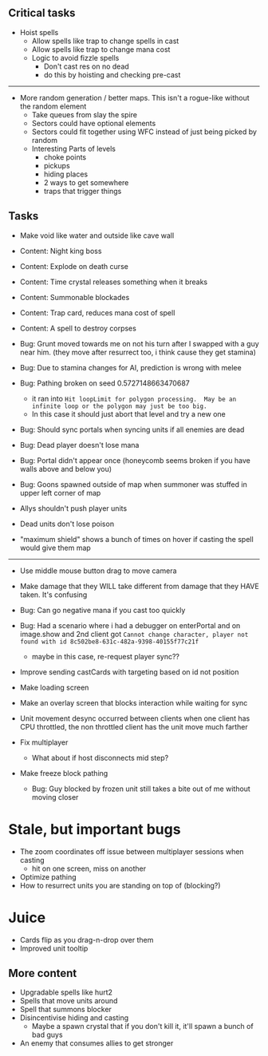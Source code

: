 ## Critical tasks
- Hoist spells
    - Allow spells like trap to change spells in cast
    - Allow spells like trap to change mana cost
    - Logic to avoid fizzle spells
        - Don't cast res on no dead
        - do this by hoisting and checking pre-cast
---
- More random generation / better maps.  This isn't a rogue-like without the random element
    - Take queues from slay the spire
    - Sectors could have optional elements
    - Sectors could fit together using WFC instead of just being picked by random
    - Interesting Parts of levels
        - choke points
        - pickups
        - hiding places
        - 2 ways to get somewhere
        - traps that trigger things

## Tasks
- Make void like water and outside like cave wall
- Content: Night king boss
- Content: Explode on death curse
- Content: Time crystal releases something when it breaks
- Content: Summonable blockades
- Content: Trap card, reduces mana cost of spell
- Content: A spell to destroy corpses
- Bug: Grunt moved towards me on not his turn after I swapped with a guy near him. (they move after resurrect too, i think cause they get stamina)
- Bug: Due to stamina changes for AI, prediction is wrong with melee
- Bug: Pathing broken on seed 0.5727148663470687 
    - it ran into `Hit loopLimit for polygon processing.  May be an infinite loop or the polygon may just be too big.`
    - In this case it should just abort that level and try a new one
- Bug: Should sync portals when syncing units if all enemies are dead
- Bug: Dead player doesn't lose mana
- Bug: Portal didn't appear once (honeycomb seems broken if you have walls above and below you)
- Bug: Goons spawned outside of map when summoner was stuffed in upper left corner of map

- Allys shouldn't push player units
- Dead units don't lose poison
- "maximum shield" shows a bunch of times on hover if casting the spell would give them map
---
- Use middle mouse button drag to move camera
- Make damage that they WILL take different from damage that they HAVE taken.  It's confusing

- Bug: Can go negative mana if you cast too quickly
- Bug: Had a scenario where i had a debugger on enterPortal and on image.show
and 2nd client got `Cannot change character, player not found with id 8c502be8-631c-482a-9398-40155f77c21f`
    - maybe in this case, re-request player sync??
- Improve sending castCards with targeting based on id not position
- Make loading screen
- Make an overlay screen that blocks interaction while waiting for sync
- Unit movement desync occurred between clients when one client has CPU throttled, the non throttled client has the unit move much farther
- Fix multiplayer
    - What about if host disconnects mid step?
- Make freeze block pathing
    - Bug: Guy blocked by frozen unit still takes a bite out of me without moving closer

# Stale, but important bugs

- The zoom coordinates off issue between multiplayer sessions when casting
    - hit on one screen, miss on another
- Optimize pathing
- How to resurrect units you are standing on top of (blocking?)

# Juice
- Cards flip as you drag-n-drop over them
- Improved unit tooltip

## More content
- Upgradable spells like hurt2
- Spells that move units around
- Spell that summons blocker
- Disincentivise hiding and casting
    - Maybe a spawn crystal that if you don't kill it, it'll spawn a bunch of bad guys
- An enemy that consumes allies to get stronger